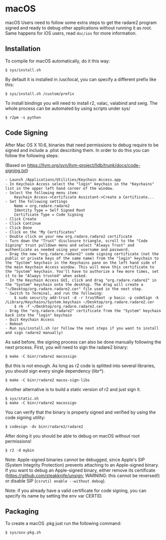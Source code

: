 macOS
===

macOS Users need to follow some extra steps to get the radare2 program signed and ready to debug other applications without running it as root. Same happens for iOS users, read `doc/ios` for more information.

Installation
------------

To compile for macOS automatically, do it this way:

	$ sys/install.sh

By default it is installed in /usr/local, you can specify a different prefix like this:

	$ sys/install.sh /custom/prefix

To install bindings you will need to install r2, valac, valabind and swig. The whole process can be automated by using scripts under sys/

	$ r2pm -s python

Code Signing
------------

After Mac OS X 10.6, binaries that need permissions to debug require to be signed and include a .plist describing them. In order to do this you can follow the following steps:

(Based on https://llvm.org/svn/llvm-project/lldb/trunk/docs/code-signing.txt)

	- Launch /Applications/Utilities/Keychain Access.app
	- In Keychain Access select the "login" keychain in the "Keychains" list in the upper left hand corner of the window.
	- Select the following menu item:
		Keychain Access->Certificate Assistant->Create a Certificate...
	- Set the following settings
		Name = org.radare.radare2
		Identity Type = Self Signed Root
		Certificate Type = Code Signing
	- Click Create
	- Click Continue
	- Click Done
	- Click on the "My Certificates"
	- Double click on your new org.radare.radare2 certificate
	- Turn down the "Trust" disclosure triangle, scroll to the "Code Signing" trust pulldown menu and select "Always Trust" and authenticate as needed using your username and password.
	- Drag the new "org.radare.radare2" code signing certificate (not the public or private keys of the same name) from the "login" keychain to the "System" keychain in the Keychains pane on the left hand side of the main Keychain Access window. This will move this certificate to the "System" keychain. You'll have to authorize a few more times, set it to be "Always trusted" when asked.
	- In the Keychain Access GUI, click and drag "org.radare.radare2" in the "System" keychain onto the desktop. The drag will create a "~/Desktop/org.radare.radare2.cer" file used in the next step.
	- Switch to Terminal, and run the following:
		$ sudo security add-trust -d -r trustRoot -p basic -p codeSign -k /Library/Keychains/System.keychain ~/Desktop/org.radare.radare2.cer
		$ rm -f ~/Desktop/org.radare.radare2.cer
	- Drag the "org.radare.radare2" certificate from the "System" keychain back into the "login" keychain
	- Quit Keychain Access
	- Reboot
	- Run sys/install.sh (or follow the next steps if you want to install and sign radare2 manually)

As said before, the signing process can also be done manually following the next process. First, you will need to sign the radare2 binary:

	$ make -C binr/radare2 macossign

But this is not enough. As long as r2 code is splitted into several libraries, you should sign every single dependency (libr*).

	$ make -C binr/radare2 macos-sign-libs

Another alternative is to build a static version of r2 and just sign it.

	$ sys/static.sh
	$ make -C binr/radare2 macossign

You can verify that the binary is properly signed and verified by using the code signing utility:

	$ codesign -dv binr/radare2/radare2

After doing it you should be able to debug on macOS without root permissions!

	$ r2 -d mybin

Note: Apple-signed binaries cannot be debugged, since Apple's SIP (System Integrity Protection) prevents attaching to an Apple-signed binary. If you want to debug an Apple-signed binary, either remove its certificate (https://github.com/steakknife/unsign; WARNING: this cannot be reversed!) or disable SIP (`csrutil enable --without debug`).

Note: if you already have a valid certificate for code signing, you can specify its name by setting the env var CERTID.

Packaging
---------

To create a macOS .pkg just run the following command:

	$ sys/osx-pkg.sh
